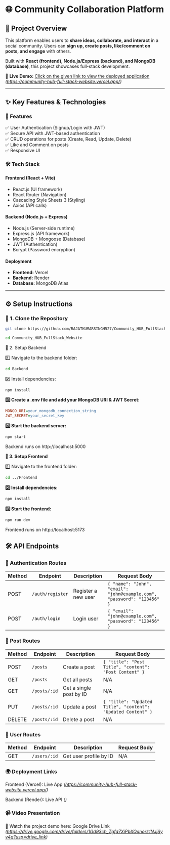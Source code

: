 # 🌐 Community Collaboration Platform  

## 🚀 Project Overview  
This platform enables users to **share ideas, collaborate, and interact** in a social community. Users can **sign up, create posts, like/comment on posts, and engage** with others.  

Built with **React (frontend), Node.js/Express (backend), and MongoDB (database)**, this project showcases full-stack development.  

🔗 **Live Demo:** [Click on the given link to view the deployed application](#) *(https://community-hub-full-stack-website.vercel.app/)*  

---

## ✨ Key Features & Technologies  

### 🌟 Features  
✅ User Authentication (Signup/Login with JWT)  
✅ Secure API with JWT-based authentication  
✅ CRUD operations for posts (Create, Read, Update, Delete)  
✅ Like and Comment on posts  
✅ Responsive UI  

### 🛠️ Tech Stack  
#### **Frontend (React + Vite)**
- React.js (UI framework)
- React Router (Navigation)
- Cascading Style Sheets 3 (Styling)
- Axios (API calls)

#### **Backend (Node.js + Express)**
- Node.js (Server-side runtime)
- Express.js (API framework)
- MongoDB + Mongoose (Database)
- JWT (Authentication)
- Bcrypt (Password encryption)

#### **Deployment**
- **Frontend:** Vercel  
- **Backend:** Render  
- **Database:** MongoDB Atlas  

---

## ⚙️ Setup Instructions  

### 🔹 1. Clone the Repository  
```bash
git clone https://github.com/RAJATKUMARSINGH527/Community_HUB_FullStack_Website.git

cd Community_HUB_FullStack_Website
```
🔹 2. Setup Backend

1️⃣ Navigate to the backend folder:

```bash
cd Backend

```

2️⃣ Install dependencies:

```bash
npm install

```
**3️⃣ Create a .env file and add your MongoDB URI & JWT Secret:**

```ini
MONGO_URI=your_mongodb_connection_string
JWT_SECRET=your_secret_key
```

**4️⃣ Start the backend server:**

```bash
npm start

```
Backend runs on http://localhost:5000

**🔹 3. Setup Frontend**

1️⃣ Navigate to the frontend folder:

```bash
cd ../Frontend

```

**2️⃣ Install dependencies:**

```bash
npm install

```

**3️⃣ Start the frontend:**

```bash
npm run dev

```
Frontend runs on http://localhost:5173

## 🛠️ API Endpoints  

### 🔹 Authentication Routes
| Method | Endpoint | Description | Request Body |
|--------|---------|-------------|--------------|
| POST | `/auth/register` | Register a new user | `{ "name": "John", "email": "john@example.com", "password": "123456" }` |
| POST | `/auth/login` | Login user | `{ "email": "john@example.com", "password": "123456" }` |

### 🔹 Post Routes
| Method | Endpoint | Description | Request Body |
|--------|---------|-------------|--------------|
| POST | `/posts` | Create a post | `{ "title": "Post Title", "content": "Post Content" }` |
| GET | `/posts` | Get all posts | N/A |
| GET | `/posts/:id` | Get a single post by ID | N/A |
| PUT | `/posts/:id` | Update a post | `{ "title": "Updated Title", "content": "Updated Content" }` |
| DELETE | `/posts/:id` | Delete a post | N/A |

### 🔹 User Routes
| Method | Endpoint | Description | Request Body |
|--------|---------|-------------|--------------|
| GET | `/users/:id` | Get user profile by ID | N/A |


### 🌍 Deployment Links

Frontend (Vercel): Live App *(https://community-hub-full-stack-website.vercel.app/)* 

Backend (Render): Live API *()* 


### 📹 Video Presentation

🎥 Watch the project demo here: Google Drive Link *(https://drive.google.com/drive/folders/1Gd93ch_Zgfd7XiPbXOqnorz1NJjSyv4q?usp=drive_link)* 

